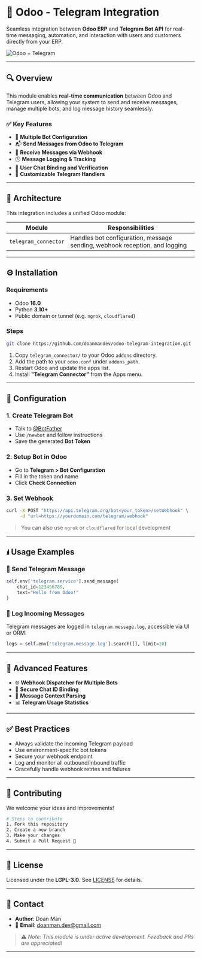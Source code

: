 # 🤖 Odoo - Telegram Integration

Seamless integration between **Odoo ERP** and **Telegram Bot API** for real-time messaging, automation, and interaction with users and customers directly from your ERP.

![Odoo + Telegram](https://upload.wikimedia.org/wikipedia/commons/thumb/8/82/Telegram_logo.svg/300px-Telegram_logo.svg.png) <!-- Replace with your own repo image if needed -->

---

## 🔍 Overview

This module enables **real-time communication** between Odoo and Telegram users, allowing your system to send and receive messages, manage multiple bots, and log message history seamlessly.

### ✅ Key Features

* 🤖 **Multiple Bot Configuration**
* 📬 **Send Messages from Odoo to Telegram**
* 🔄 **Receive Messages via Webhook**
* 🕒 **Message Logging & Tracking**
* 🔐 **User Chat Binding and Verification**
* 🔧 **Customizable Telegram Handlers**

---

## 🧱 Architecture

This integration includes a unified Odoo module:

| Module              | Responsibilities                                          |
| -------------------| ---------------------------------------------------------- |
| `telegram_connector` | Handles bot configuration, message sending, webhook reception, and logging |

---

## ⚙️ Installation

### Requirements

* Odoo **16.0**
* Python **3.10+**
* Public domain or tunnel (e.g. `ngrok`, `cloudflared`)

### Steps

```bash
git clone https://github.com/doanmandev/odoo-telegram-integration.git
```

1. Copy `telegram_connector/` to your Odoo `addons` directory.
2. Add the path to your `odoo.conf` under `addons_path`.
3. Restart Odoo and update the apps list.
4. Install **"Telegram Connector"** from the Apps menu.

---

## 🔧 Configuration

### 1. Create Telegram Bot

* Talk to [@BotFather](https://t.me/BotFather)
* Use `/newbot` and follow instructions
* Save the generated **Bot Token**

### 2. Setup Bot in Odoo

* Go to **Telegram > Bot Configuration**
* Fill in the token and name
* Click **Check Connection**

### 3. Set Webhook

```bash
curl -X POST "https://api.telegram.org/bot<your_token>/setWebhook" \
     -d "url=https://yourdomain.com/telegram/webhook"
```

> You can also use `ngrok` or `cloudflared` for local development

---

## 🖠️ Usage Examples

### 🔹 Send Telegram Message

```python
self.env['telegram.service'].send_message(
    chat_id=123456789,
    text="Hello from Odoo!"
)
```

### 🔹 Log Incoming Messages

Telegram messages are logged in `telegram.message.log`, accessible via UI or ORM:
```python
logs = self.env['telegram.message.log'].search([], limit=10)
```

---

## 🧠 Advanced Features

* 🌐 **Webhook Dispatcher for Multiple Bots**
* 🔐 **Secure Chat ID Binding**
* 💬 **Message Context Parsing**
* 📊 **Telegram Usage Statistics**

---

## ✅ Best Practices

* Always validate the incoming Telegram payload
* Use environment-specific bot tokens
* Secure your webhook endpoint
* Log and monitor all outbound/inbound traffic
* Gracefully handle webhook retries and failures

---

## 🤝 Contributing

We welcome your ideas and improvements!

```bash
# Steps to contribute
1. Fork this repository
2. Create a new branch
3. Make your changes
4. Submit a Pull Request 🚀
```

---

## 📄 License

Licensed under the **LGPL-3.0**. See [LICENSE](./LICENSE) for details.

---

## 🤛 Contact

* **Author**: Doan Man
* 📧 **Email**: [doanman.dev@gmail.com](mailto:doanman.dev@gmail.com)

> ⚠️ *Note: This module is under active development. Feedback and PRs are appreciated!*

---

